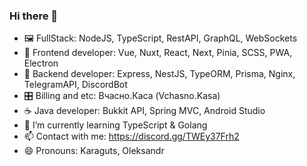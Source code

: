 ### Hi there 👋
- 🖼️ FullStack: NodeJS, TypeScript, RestAPI, GraphQL, WebSockets
- 📱 Frontend developer: Vue, Nuxt, React, Next, Pinia, SCSS, PWA, Electron
- 💾 Backend developer: Express, NestJS, TypeORM, Prisma, Nginx, TelegramAPI, DiscordBot
- 🎛️ Billing and etc: Вчасно.Каса (Vchasno.Kasa)
- ☕ Java developer: Bukkit API, Spring MVC, Android Studio
- 🌱 I’m currently learning TypeScript & Golang
- 📫 Contact with me: https://discord.gg/TWEy37Frh2
- 😄 Pronouns: Karaguts, Oleksandr
